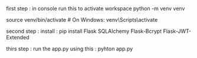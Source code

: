 first step : in console run this to activate workspace
python -m venv venv



source venv/bin/activate   # On Windows: venv\Scripts\activate



second step :
install : pip install Flask SQLAlchemy Flask-Bcrypt Flask-JWT-Extended




thirs step : run the app.py using this : pyhton app.py
